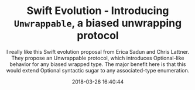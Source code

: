 ---
title: "Swift Evolution - Introducing `Unwrappable`, a biased unwrapping protocol"
subtitle: "I really like this Swift evolution proposal from Erica Sadun and Chris Lattner. They propose an Unwrappable protocol, which introduces Optional-like behavior for any biased wrapped  type. The major benefit here is that this would extend Optional syntactic sugar to any associated-type enumeration."
tags: ["evolution","optional"]
link: "https://forums.swift.org/t/introducing-unwrappable-a-biased-unwrapping-protocol/11232"
date: "2018-03-26 16:40:44"
---
